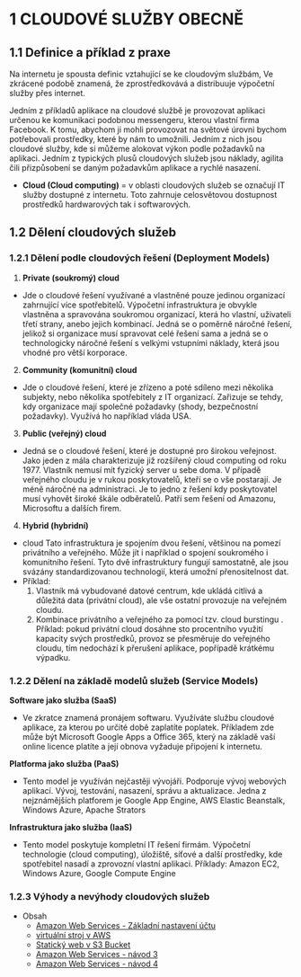 # 1 CLOUDOVÉ SLUŽBY OBECNĚ

## 1.1 Definice a příklad z praxe

Na internetu je spousta definic vztahující se ke cloudovým službám, Ve zkrácené podobě znamená, že zprostředkovává a distribuuje výpočetní služby přes internet.

Jedním z příkladů aplikace na cloudové službě je provozovat aplikaci určenou ke komunikaci podobnou messengeru, kterou vlastní firma Facebook. K tomu, abychom ji mohli provozovat na světové úrovni bychom potřebovali prostředky, které by nám to umožnili. Jedním z nich jsou cloudové služby, kde si můžeme alokovat výkon podle požadavků na aplikaci. Jedním z typických plusů cloudových služeb jsou náklady, agilita čili přizpůsobení se daným požadavkům aplikace a rychlé nasazení.

- **Cloud (Cloud computing)** = v oblasti cloudových služeb se označují IT služby dostupné z internetu. Toto zahrnuje celosvětovou dostupnost prostředků hardwarových tak i softwarových.

## 1.2	Dělení cloudových služeb

###	1.2.1 Dělení podle cloudových řešení (Deployment Models)

1. **Private (soukromý) cloud**
  - Jde o cloudové řešení využívané a vlastněné pouze jedinou organizací zahrnující více spotřebitelů. Výpočetní infrastruktura je obvykle vlastněna a spravována soukromou organizací, která ho vlastní, uživateli třetí strany, anebo jejich kombinací. Jedná se o poměrně náročné řešení, jelikož si organizace musí spravovat celé řešení sama a jedná se o technologicky náročné řešení s velkými vstupními náklady, která jsou vhodné pro větší korporace.

2. **Community (komunitní) cloud**
  - Jde o cloudové řešení, které je zřízeno a poté sdíleno mezi několika subjekty, nebo několika spotřebitely z IT organizací. Zařizuje se tehdy, kdy organizace mají společné požadavky (shody, bezpečnostní požadavky). Využívá ho například vláda USA.

3. **Public (veřejný) cloud**
  - Jedná se o cloudové řešení, které je dostupné pro širokou veřejnost. Jako jeden z mála charakterizuje již rozšířený cloud computing od roku 1977. Vlastník nemusí mít fyzický server u sebe doma. V případě veřejného cloudu je v rukou poskytovatelů, kteří se o vše postarají. Je méně náročné na administraci. Je to jedno z řešení kdy poskytovatel musí vyhovět široké škále odběratelů. Patří sem řešení od Amazonu, Microsoftu a dalších firem.

4. **Hybrid (hybridní)**
  - cloud Tato infrastruktura je spojením dvou řešení, většinou na pomezí privátního a veřejného. Může jít i například o spojení soukromého i komunitního řešení. Tyto dvě infrastruktury fungují samostatně, ale jsou svázány standardizovanou technologií, která umožní přenositelnost dat. 
  - Příklad:
    1.	Vlastník má vybudované datové centrum, kde ukládá citlivá a důležitá data (privátní cloud), ale vše ostatní provozuje na veřejném cloudu.
    2.	Kombinace privátního a veřejného za pomocí tzv. cloud burstingu . Příklad: pokud privátní cloud dosáhne sto procentního využití kapacity svých prostředků, provoz se přesměruje do veřejného cloudu, tím nedochází k přerušení aplikace, popřípadě krátkému výpadku.

### 1.2.2	Dělení na základě modelů služeb (Service Models)

**Software jako služba (SaaS)** 
   - Ve zkratce znamená pronájem softwaru. Využíváte službu cloudové aplikace, za kterou po určité době zaplatíte poplatek. Příkladem zde může být Microsoft Google Apps a Office 365, který na základě vaší online licence platíte a její obnova vyžaduje připojení k internetu.

**Platforma jako služba (PaaS)**
   - Tento model je využíván nejčastěji vývojáři. Podporuje vývoj webových aplikací. Vývoj, testování, nasazení, správu a aktualizace. Jedna z nejznámějších platforem je Google App Engine, AWS Elastic Beanstalk, Windows Azure, Apache Strators

**Infrastruktura jako služba (IaaS)**
   - Tento model poskytuje kompletní IT řešení firmám. Výpočetní technologie (cloud computing), úložiště, síťové a další prostředky, kde spotřebitel nasadí a zprovozní vlastní aplikaci. Příklady: Amazon EC2, Windows Azure, Google Compute Engine

### 1.2.3 Výhody a nevýhody cloudových služeb

- Obsah
  - [Amazon Web Services - Základní nastavení účtu](AWS_nastaveni.md)
  - [virtuální stroj v AWS](AWS_navod_VM.md)
  - [Statický web v S3 Bucket](AWS_navod_static_website.md)
  - [Amazon Web Services - návod 3]()
  - [Amazon Web Services - návod 4]()